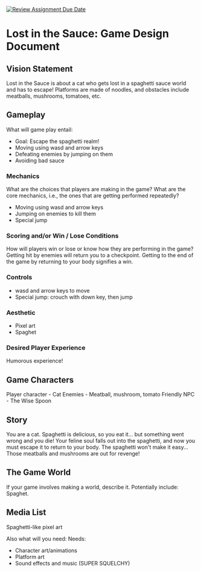 [![Review Assignment Due Date](https://classroom.github.com/assets/deadline-readme-button-22041afd0340ce965d47ae6ef1cefeee28c7c493a6346c4f15d667ab976d596c.svg)](https://classroom.github.com/a/RUW5rPtF)
# Lost in the Sauce: Game Design Document

## Vision Statement
Lost in the Sauce is about a cat who gets lost in a spaghetti sauce world and has to escape! Platforms are made of noodles, and obstacles include meatballs, mushrooms, tomatoes, etc. 

## Gameplay 
What will game play entail:
- Goal: Escape the spaghetti realm!
- Moving using wasd and arrow keys
- Defeating enemies by jumping on them
- Avoiding bad sauce

### Mechanics
What are the choices that players are making in the game? 
What are the core mechanics, i.e., the ones that are getting performed repeatedly?
- Moving using wasd and arrow keys
- Jumping on enemies to kill them
- Special jump

### Scoring and/or Win / Lose Conditions
How will players win or lose or know how they are performing in the game?
Getting hit by enemies will return you to a checkpoint.
Getting to the end of the game by returning to your body signifies a win. 

### Controls
- wasd and arrow keys to move
- Special jump: crouch with down key, then jump

### Aesthetic
- Pixel art
- Spaghet

### Desired Player Experience
Humorous experience!

## Game Characters
Player character - Cat
Enemies - Meatball, mushroom, tomato
Friendly NPC - The Wise Spoon

## Story
You are a cat. Spaghetti is delicious, so you eat it... but something went wrong and you die! Your feline soul falls out into the spaghetti, and now you must escape it to return to your body. The spaghetti won't make it easy... Those meatballs and mushrooms are out for revenge! 

## The Game World
If your game involves making a world, describe it. Potentially include:
Spaghet. 
  
## Media List
Spaghetti-like pixel art

Also what will you need:
Needs:
- Character art/animations
- Platform art
- Sound effects and music (SUPER SQUELCHY)

